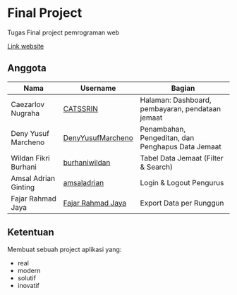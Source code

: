 # Final Project

Tugas Final project pemrograman web

[Link website](https://catssrin.github.io/FP-PemWeb-H/)

##  Anggota

|Nama|Username|Bagian| 
|----|--------|------|
|Caezarlov Nugraha|[CATSSRIN](https://github.com/CATSSRIN)|Halaman: Dashboard, pembayaran, pendataan jemaat|
|Deny Yusuf Marcheno|[DenyYusufMarcheno](https://github.com/DenyYusufMarcheno)|Penambahan, Pengeditan, dan Penghapus Data Jemaat|
|Wildan Fikri Burhani|[burhaniwildan](https://github.com/burhaniwildan)|Tabel Data Jemaat (Filter & Search)|
|Amsal Adrian Ginting|[amsaladrian](https://github.com/amsaladrian)|Login & Logout Pengurus|
|Fajar Rahmad Jaya|[Fajar Rahmad Jaya](https://github.com/Fajar-RahmadJaya)|Export Data per Runggun|


## Ketentuan
Membuat sebuah project aplikasi yang:
- real 
- modern
- solutif
- inovatif



